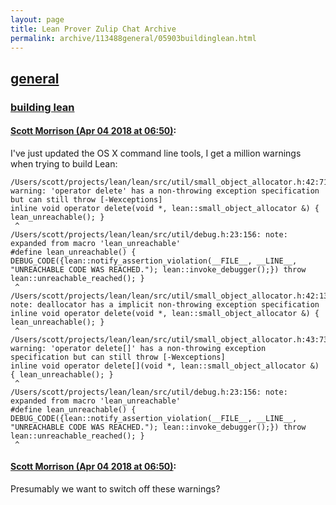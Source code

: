 ```yaml
---
layout: page
title: Lean Prover Zulip Chat Archive 
permalink: archive/113488general/05903buildinglean.html
---
```


## [general](index.html)
### [building lean](05903buildinglean.html)

#### [Scott Morrison (Apr 04 2018 at 06:50)](https://leanprover.zulipchat.com/#narrow/stream/113488-general/topic/building%20lean/near/124608405):
I've just updated the OS X command line tools, I get a million warnings when trying to build Lean:
````
/Users/scott/projects/lean/lean/src/util/small_object_allocator.h:42:71: warning: 'operator delete' has a non-throwing exception specification but can still throw [-Wexceptions]
inline void operator delete(void *, lean::small_object_allocator &) { lean_unreachable(); }
 ^
/Users/scott/projects/lean/lean/src/util/debug.h:23:156: note: expanded from macro 'lean_unreachable'
#define lean_unreachable() { DEBUG_CODE({lean::notify_assertion_violation(__FILE__, __LINE__, "UNREACHABLE CODE WAS REACHED."); lean::invoke_debugger();}) throw lean::unreachable_reached(); }
 ^
/Users/scott/projects/lean/lean/src/util/small_object_allocator.h:42:13: note: deallocator has a implicit non-throwing exception specification
inline void operator delete(void *, lean::small_object_allocator &) { lean_unreachable(); }
 ^
/Users/scott/projects/lean/lean/src/util/small_object_allocator.h:43:73: warning: 'operator delete[]' has a non-throwing exception specification but can still throw [-Wexceptions]
inline void operator delete[](void *, lean::small_object_allocator &) { lean_unreachable(); }
 ^
/Users/scott/projects/lean/lean/src/util/debug.h:23:156: note: expanded from macro 'lean_unreachable'
#define lean_unreachable() { DEBUG_CODE({lean::notify_assertion_violation(__FILE__, __LINE__, "UNREACHABLE CODE WAS REACHED."); lean::invoke_debugger();}) throw lean::unreachable_reached(); }
 ^ 
````

#### [Scott Morrison (Apr 04 2018 at 06:50)](https://leanprover.zulipchat.com/#narrow/stream/113488-general/topic/building%20lean/near/124608407):
Presumably we want to switch off these warnings?

